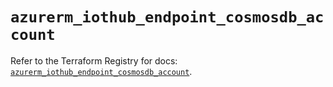 # `azurerm_iothub_endpoint_cosmosdb_account`

Refer to the Terraform Registry for docs: [`azurerm_iothub_endpoint_cosmosdb_account`](https://registry.terraform.io/providers/hashicorp/azurerm/3.93.0/docs/resources/iothub_endpoint_cosmosdb_account).
